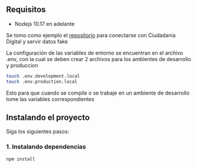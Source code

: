 ## Requisitos

- Nodejs 10.17 en adelante

Se tomo como ejemplo el [repositorio](https://gitlab.agetic.gob.bo/agetic/empresa-digital-backend/tree/empresa_v0.1.0) para conectarse con Ciudadania Digital y servir datos fake 

La configuración de las variables de entorno se encuentran en el archivo .env, con la cual se deben crear 2 archivos para los ambientes de desarrollo y produccion

``` bash
touch .env.development.local
touch .env.production.local
```
Esto para que cuando se compile o se trabaje en un ambiente de desarrollo tome las variables correspondientes

## Instalando el proyecto

Siga los siguientes pasos:

### 1. Instalando dependencias

``` bash
npm install
```
